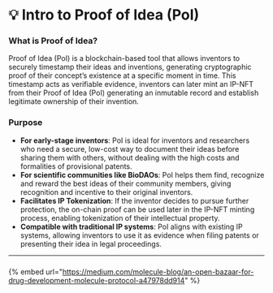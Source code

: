 # 💡 Intro to Proof of Idea (PoI)

### **What is Proof of Idea?**

Proof of Idea (PoI) is a blockchain-based tool that allows inventors to securely timestamp their ideas and inventions, generating cryptographic proof of their concept’s existence at a specific moment in time. This timestamp acts as verifiable evidence, inventors can later mint an IP-NFT from their Proof of Idea (PoI) generating an inmutable record and establish legitimate ownership of their invention.&#x20;

### **Purpose**

* **For early-stage inventors**: PoI is ideal for inventors and researchers who need a secure, low-cost way to document their ideas before sharing them with others, without dealing with the high costs and formalities of provisional patents.
* **For scientific communities like BioDAOs**: PoI helps them find, recognize and reward the best ideas of their community members, giving recognition and incentive to their original inventors.&#x20;
* **Facilitates IP Tokenization**: If the inventor decides to pursue further protection, the on-chain proof can be used later in the IP-NFT minting process, enabling tokenization of their intellectual property.
* **Compatible with traditional IP systems**: PoI aligns with existing IP systems, allowing inventors to use it as evidence when filing patents or presenting their idea in legal proceedings.

***

###

{% embed url="https://medium.com/molecule-blog/an-open-bazaar-for-drug-development-molecule-protocol-a47978dd914" %}
